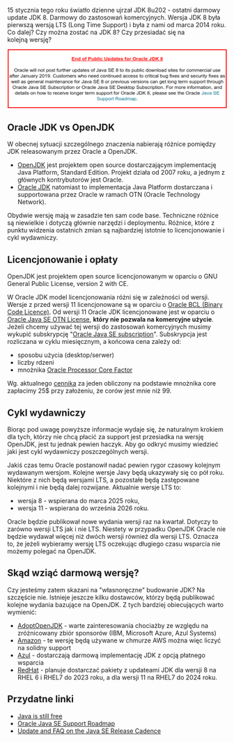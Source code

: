 15 stycznia tego roku światło dzienne ujrzał JDK 8u202 - ostatni darmowy update JDK 8. Darmowy do zastosowań komercyjnych. Wersja JDK 8 była pierwszą wersją LTS (Long Time Support) i była z nami od marca 2014 roku. Co dalej? Czy można zostać na JDK 8? Czy przesiadać się na kolejną wersję?

![title](/assets/img/posts/2019-03-22-java-darmowa-czy-nie/title.png)

## Oracle JDK vs OpenJDK

W obecnej sytuacji szczególnego znaczenia nabierają różnice pomiędzy JDK releasowanym przez Oracle a OpenJDK.
* [OpenJDK](http://openjdk.java.net/) jest projektem open source dostarczającym implementację  Java Platform, Standard Edition. Projekt działa od 2007 roku, a jednym z głównych kontrybutorów jest Oracle.
* [Oracle JDK](https://www.oracle.com/technetwork/java/javase/overview/index.html) natomiast to implementacja Java Platform dostarczana i supportowana przez Oracle w ramach OTN (Oracle Technology Network).

Obydwie wersję mają w zasadzie ten sam code base. Techniczne różnice są niewielkie i dotyczą głównie narzędzi i deploymentu. Różnice, które z punktu widzenia ostatnich zmian są najbardziej istotnie to licencjonowanie i cykl wydawniczy.

## Licencjonowanie i opłaty

OpenJDK jest projektem open source licencjonowanym w oparciu o GNU General Public License, version 2 with CE.

W Oracle JDK model licencjonowania różni się w zależności od wersji. Wersje z przed wersji 11 licencjonowane są w oparciu o [Oracle BCL (Binary Code Licence)](https://www.oracle.com/technetwork/java/javase/terms/license/index.html). Od wersji 11 Oracle JDK licencjonowane jest w oparciu o [Oracle Java SE OTN License](https://www.oracle.com/technetwork/java/javase/terms/license/javase-license.html), **który nie pozwala na komercyjne użycie**. Jeżeli chcemy używać tej wersji do zastosowań komercyjnych musimy wykupić subskrypcję "[Oracle Java SE subscription](https://www.oracle.com/java/java-se-subscription.html)". Subskrypcja jest rozliczana w cyklu miesięcznym, a końcowa cena zależy od:
* sposobu użycia (desktop/serwer)
* liczby rdzeni
* mnożnika [Oracle Processor Core Factor](http://www.oracle.com/us/corporate/contracts/processor-core-factor-table-070634.pdf)

Wg. aktualnego [cennika](https://www.oracle.com/assets/java-se-subscription-pricelist-5028356.pdf) za jeden obliczony na podstawie mnożnika core zapłacimy 25$ przy założeniu, że corów jest mnie niż 99.

## Cykl wydawniczy

Biorąc pod uwagę powyższe informacje wydaje się, że naturalnym krokiem dla tych, którzy nie chcą płacić za support jest przesiadka na wersję OpenJDK, jest tu jednak pewien haczyk. Aby go odkryć musimy wiedzieć jaki jest cykl wydawniczy poszczególnych wersji.

Jakiś czas temu Oracle postanowił nadać pewien rygor czasowy kolejnym wydawanym wersjom. Kolejne wersje Javy będą ukazywały się co pół roku. Niektóre z nich będą wersjami LTS, a pozostałe będą zastępowane kolejnymi i nie będą dalej rozwijane. Aktualnie wersje LTS to:
* wersja 8 - wspierana do marca 2025 roku,
* wersja 11 - wspierana do września 2026 roku.

Oracle będzie publikował nowe wydania wersji raz na kwartał. Dotyczy to zarówno wersji LTS jak i nie LTS. Niestety w przypadku OpenJDK Oracle nie będzie wydawał więcej niż dwóch wersji również dla wersji LTS. Oznacza to, że jeżeli wybieramy wersję LTS oczekując długiego czasu wsparcia nie możemy polegać na OpenJDK. 

## Skąd wziąć darmową wersję?

Czy jesteśmy zatem skazani na "własnoręczne" budowanie JDK? Na szczęście nie. Istnieje jeszcze kilku dostawców, którzy będą publikować kolejne wydania bazujące na OpenJDK. Z tych bardziej obiecujących warto wymienić:
* [AdoptOpenJDK](https://adoptopenjdk.net/) - warte zainteresowania chociażby ze względu na zróżnicowany zbiór sponsorów (IBM, Microsoft Azure, Azul Systems)
* [Amazon](https://aws.amazon.com/corretto/) - te wersję będą używane w chmurze AWS można więc liczyć na solidny support
* [Azul](https://www.azul.com/products/zulu-enterprise/) - dostarczają darmową implementację JDK z opcją płatnego wsparcia  
* [RedHat](https://access.redhat.com/articles/1299013) - planuje dostarczać pakiety z updateami JDK dla wersji 8 na RHEL 6 i RHEL7 do 2023 roku, a dla wersji 11 na RHEL7 do 2024 roku.

## Przydatne linki
- [Java is still free](https://medium.com/@javachampions/java-is-still-free-2-0-0-6b9aa8d6d244)
- [Oracle Java SE Support Roadmap](https://www.oracle.com/technetwork/java/java-se-support-roadmap.html)
- [Update and FAQ on the Java SE Release Cadence](https://blogs.oracle.com/java-platform-group/update-and-faq-on-the-java-se-release-cadence)
